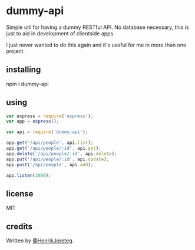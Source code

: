 # dummy-api

Simple util for having a dummy RESTful API. No database necessary, this is just to aid in development of clientside apps.

I just never wanted to do this again and it's useful for me in more than one project.


## installing

npm i dummy-api


## using

```js
var express = require('express');
var app = express();

var api = require('dummy-api');

app.get('/api/people', api.list);
app.get('/api/people/:id', api.get);
app.delete('/api/people/:id', api.delete);
app.put('/api/people/:id', api.update);
app.post('/api/people', api.add);

app.listen(3000);
```

## license

MIT

## credits

Written by [@HenrikJoreteg](http://twitter.com/henrikjoreteg).

